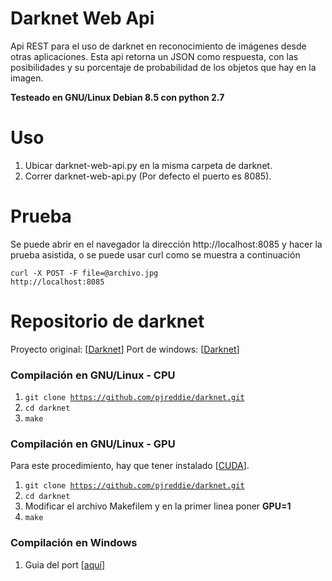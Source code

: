 # Darknet Web Api
Api REST para el uso de darknet en reconocimiento de imágenes desde otras aplicaciones. Esta api retorna un JSON como respuesta, con las posibilidades y su porcentaje de probabilidad de los objetos que hay en la imagen.

<b> Testeado en GNU/Linux Debian 8.5 con python 2.7</b>

# Uso
1. Ubicar darknet-web-api.py en la misma carpeta de darknet.
2. Correr darknet-web-api.py (Por defecto el puerto es 8085).

# Prueba

Se puede abrir en el navegador la dirección http://localhost:8085
y hacer la prueba asistida, o se puede usar curl como se muestra
a continuación

<code>curl -X POST -F file=@archivo.jpg http://localhost:8085</code>

# Repositorio de darknet
Proyecto original: [<a href="https://github.com/pjreddie/darknet">Darknet</a>]
Port de windows: [<a href="https://github.com/AlexeyAB/darknet">Darknet</a>]

### Compilación en GNU/Linux - CPU
1. <code>git clone https://github.com/pjreddie/darknet.git</code>
2. <code>cd darknet</code>
3. <code>make</code>

### Compilación en GNU/Linux - GPU
Para este procedimiento, hay que tener instalado [<a href="https://developer.nvidia.com/cuda-downloads">CUDA</a>].

1. <code>git clone https://github.com/pjreddie/darknet.git</code>
2. <code>cd darknet</code>
3. Modificar el archivo Makefilem y en la primer linea poner <b>GPU=1</b>
4. <code>make</code>

### Compilación en Windows
1. Guia del port [<a href="https://github.com/AlexeyAB/darknet#how-to-compile-on-windows">aquí</a>]
